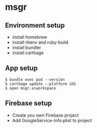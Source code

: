 # msgr

## Environment setup

* install homebrew
* install rbenv and ruby-build
* install bundler
* install carthage

## App setup

    $ bundle exec pod --version
    $ carthage update --platform iOS
    $ open msgr.xcworkspace

## Firebase setup

* Create you own Firebase project
* Add GoogleService-Info.plist to project
